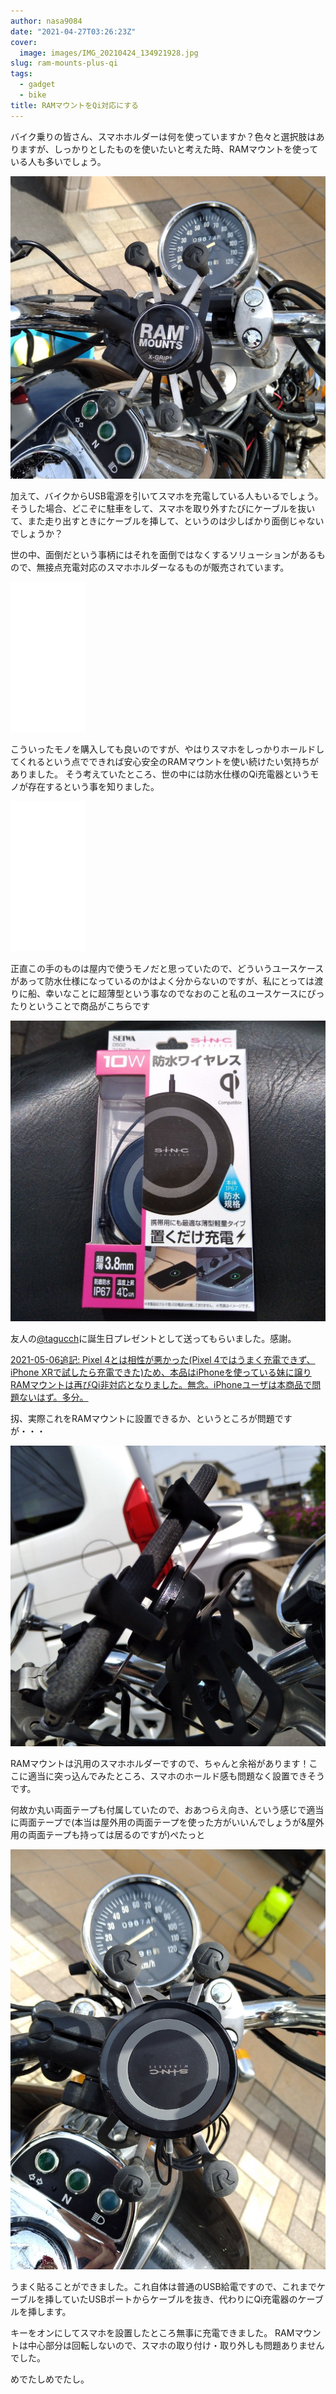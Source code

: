 ```yaml
---
author: nasa9084
date: "2021-04-27T03:26:23Z"
cover:
  image: images/IMG_20210424_134921928.jpg
slug: ram-mounts-plus-qi
tags:
  - gadget
  - bike
title: RAMマウントをQi対応にする
---
```



バイク乗りの皆さん、スマホホルダーは何を使っていますか？色々と選択肢はありますが、しっかりとしたものを使いたいと考えた時、RAMマウントを使っている人も多いでしょう。

![](images/2238DEFD-25A8-421A-A05F-3FEEA759DF11.jpeg)

加えて、バイクからUSB電源を引いてスマホを充電している人もいるでしょう。そうした場合、どこぞに駐車をして、スマホを取り外すたびにケーブルを抜いて、また走り出すときにケーブルを挿して、というのは少しばかり面倒じゃないでしょうか？

世の中、面倒だという事柄にはそれを面倒ではなくするソリューションがあるもので、無接点充電対応のスマホホルダーなるものが販売されています。

<iframe style="width:120px;height:240px;" marginwidth="0" marginheight="0" scrolling="no" frameborder="0" src="//rcm-fe.amazon-adsystem.com/e/cm?lt1=_blank&bc1=000000&IS2=1&bg1=FFFFFF&fc1=000000&lc1=0000FF&t=nasa9084-22&language=ja_JP&o=9&p=8&l=as4&m=amazon&f=ifr&ref=as_ss_li_til&asins=B083SP2KX8&linkId=3f71293fc87adf3f2f1bb3fb5b1dcdc8"></iframe>

こういったモノを購入しても良いのですが、やはりスマホをしっかりホールドしてくれるという点でできれば安心安全のRAMマウントを使い続けたい気持ちがありました。
そう考えていたところ、世の中には防水仕様のQi充電器というモノが存在するという事を知りました。

<iframe style="width:120px;height:240px;" marginwidth="0" marginheight="0" scrolling="no" frameborder="0" src="//rcm-fe.amazon-adsystem.com/e/cm?lt1=_blank&bc1=000000&IS2=1&bg1=FFFFFF&fc1=000000&lc1=0000FF&t=nasa9084-22&language=ja_JP&o=9&p=8&l=as4&m=amazon&f=ifr&ref=as_ss_li_til&asins=B07DHSHW37&linkId=2d8a33f90ce9a3b75231e2c8c1f432c5"></iframe>

正直この手のものは屋内で使うモノだと思っていたので、どういうユースケースがあって防水仕様になっているのかはよく分からないのですが、私にとっては渡りに船、幸いなことに超薄型という事なのでなおのこと私のユースケースにぴったりということで商品がこちらです

![](images/IMG_20210424_135008472.jpg)

友人の[@tagucch](https://twitter.com/tagucch)に誕生日プレゼントとして送ってもらいました。感謝。

<ins datetime="2021-05-06T01:48:00+09:00">2021-05-06追記: Pixel 4とは相性が悪かった(Pixel 4ではうまく充電できず、iPhone XRで試したら充電できた)ため、本品はiPhoneを使っている妹に譲りRAMマウントは再びQi非対応となりました。無念。iPhoneユーザは本商品で問題ないはず。多分。</ins>

扨、実際これをRAMマウントに設置できるか、というところが問題ですが・・・

![](images/IMG_20210424_134929209.jpg)

RAMマウントは汎用のスマホホルダーですので、ちゃんと余裕があります！ここに適当に突っ込んでみたところ、スマホのホールド感も問題なく設置できそうです。

何故か丸い両面テープも付属していたので、おあつらえ向き、という感じで適当に両面テープで(本当は屋外用の両面テープを使った方がいいんでしょうが&屋外用の両面テープも持っては居るのですが)ぺたっと

![](images/IMG_20210424_135229582.jpg)

うまく貼ることができました。これ自体は普通のUSB給電ですので、これまでケーブルを挿していたUSBポートからケーブルを抜き、代わりにQi充電器のケーブルを挿します。

キーをオンにしてスマホを設置したところ無事に充電できました。
RAMマウントは中心部分は回転しないので、スマホの取り付け・取り外しも問題ありませんでした。

めでたしめでたし。



